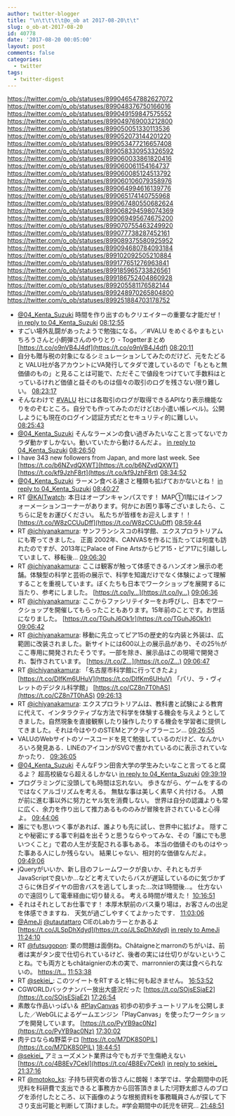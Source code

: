 ```yaml
---
author: twitter-blogger
title: "\n\t\t\t\t@o_ob at 2017-08-20\t\t"
slug: o_ob-at-2017-08-20
id: 40778
date: '2017-08-20 00:05:00'
layout: post
comments: false
categories:
  - twitter
tags:
  - twitter-digest
---
```


https://twitter.com/o_ob/statuses/899046547882627072 https://twitter.com/o_ob/statuses/899048376750166016 https://twitter.com/o_ob/statuses/899049159847575552 https://twitter.com/o_ob/statuses/899049769003212800 https://twitter.com/o_ob/statuses/899050051330113536 https://twitter.com/o_ob/statuses/899052073144201220 https://twitter.com/o_ob/statuses/899053477216657408 https://twitter.com/o_ob/statuses/899058330953326592 https://twitter.com/o_ob/statuses/899060033861820416 https://twitter.com/o_ob/statuses/899060061154164737 https://twitter.com/o_ob/statuses/899060085124513792 https://twitter.com/o_ob/statuses/899060106079358976 https://twitter.com/o_ob/statuses/899064994616139776 https://twitter.com/o_ob/statuses/899065174140755968 https://twitter.com/o_ob/statuses/899067480550682624 https://twitter.com/o_ob/statuses/899068294598074369 https://twitter.com/o_ob/statuses/899069495674675200 https://twitter.com/o_ob/statuses/899070755463249920 https://twitter.com/o_ob/statuses/899077738287452161 https://twitter.com/o_ob/statuses/899089375580925952 https://twitter.com/o_ob/statuses/899094680784093184 https://twitter.com/o_ob/statuses/899102092505210884 https://twitter.com/o_ob/statuses/899177651276963841 https://twitter.com/o_ob/statuses/899185965733826561 https://twitter.com/o_ob/statuses/899186752404860928 https://twitter.com/o_ob/statuses/899205581176582144 https://twitter.com/o_ob/statuses/899248970265804800 https://twitter.com/o_ob/statuses/899251884703178752  

*   [@04_Kenta_Suzuki](https://twitter.com/04_Kenta_Suzuki) 時間を作り出すのもクリエイターの重要な才能だぜ！ [in reply to 04_Kenta_Suzuki](https://twitter.com/04_Kenta_Suzuki/statuses/899042081888284672) [08:12:55](https://twitter.com/o_ob/statuses/899046547882627072)
*   すごい場外乱闘があったようで勉強になる。／#VALU をめぐるやまもといちろうさんと小飼弾さんのやりとり - Togetterまとめ [https://t.co/o9nVB4J4df](https://t.co/o9nVB4J4df) [08:20:11](https://twitter.com/o_ob/statuses/899048376750166016)
*   自分も贈与税の対象になるシミュレーションしてみたのだけど、元をたどると VALU社が各アカウントにVA発行してタダで渡しているので「もともと無価値のもの」と見ることは可能で、ただそこで値段をつけていて手数料はとっているけれど価値と益そのものは個々の取引のログを残さない限り難しい。 [08:23:17](https://twitter.com/o_ob/statuses/899049159847575552)
*   そんなわけで [#VALU](https://twitter.com/search?q=%23VALU&src=hash) 社には各取引のログが取得できるAPIなり表示機能なりをのぞむところ。自分でも作ってみたのだけど(お小遣い帳レベル)。公開しようにも現在のログイン認証方式だとセキュリティ的に難しい。 [08:25:43](https://twitter.com/o_ob/statuses/899049769003212800)
*   [@04_Kenta_Suzuki](https://twitter.com/04_Kenta_Suzuki) そんなラーメンの食い過ぎみたいなこと言ってないでカラダ動かすしかない。動いていたから動けるんだよ。 [in reply to 04_Kenta_Suzuki](https://twitter.com/04_Kenta_Suzuki/statuses/899046882965471232) [08:26:50](https://twitter.com/o_ob/statuses/899050051330113536)
*   I have 343 new followers from Japan, and more last week. See [https://t.co/b6NZvdQXWT](https://t.co/b6NZvdQXWT) [https://t.co/kf9JzhF8rt](https://t.co/kf9JzhF8rt) [08:34:52](https://twitter.com/o_ob/statuses/899052073144201220)
*   [@04_Kenta_Suzuki](https://twitter.com/04_Kenta_Suzuki) ラーメン食べる速さと種類も拡げておかないとね！ [in reply to 04_Kenta_Suzuki](https://twitter.com/04_Kenta_Suzuki/statuses/899052159756521472) [08:40:27](https://twitter.com/o_ob/statuses/899053477216657408)
*   RT [@KAITwatch](https://twitter.com/KAITwatch): 本日はオープンキャンパスです！ MAP①1階にはインフォーメーションコーナーがあります。何かにお困り事等ございましたら、こちらに足をお運びください。 私たちが皆様をお迎えします！！ [https://t.co/W8zCCUuDff](https://t.co/W8zCCUuDff) [08:59:44](https://twitter.com/o_ob/statuses/899058330953326592)
*   RT [@ichiyanakamura](https://twitter.com/ichiyanakamura): サンフランシスコの科学館、エクスプロラトリアムにも寄ってきました。 正面 2002年、CANVASを作るに当たっては何度も訪れたのですが、2013年にPalace of Fine Artsからピア15・ピア17に引越ししていまして、移転後… [09:06:30](https://twitter.com/o_ob/statuses/899060033861820416)
*   RT [@ichiyanakamura](https://twitter.com/ichiyanakamura): ここは観客が触って体感できるハンズオン展示の老舗。体験型の科学と芸術の展示で、科学を知識だけでなく体験によって理解することを重視しています。ぼくたちも日本でワークショップを展開するに当たり、参考にしました。 [https://t.co/ly…](https://t.co/ly…) [09:06:36](https://twitter.com/o_ob/statuses/899060061154164737)
*   RT [@ichiyanakamura](https://twitter.com/ichiyanakamura): ここからファシリテイターをお呼びし、日本でワークショップを開催してもらったこともあります。15年前のことです。お世話になりました。 [https://t.co/TGuhJ6Ok1r](https://t.co/TGuhJ6Ok1r) [09:06:42](https://twitter.com/o_ob/statuses/899060085124513792)
*   RT [@ichiyanakamura](https://twitter.com/ichiyanakamura): 移動に先立ってピア15の歴史的な内装と外装は、広範囲に改装されました。新サイトには600以上の展示品があり、その25％がここ専用に開発されたそうです。一部を除き、展示品はこの現場で開発され、製作されています。 [https://t.co/Z…](https://t.co/Z…) [09:06:47](https://twitter.com/o_ob/statuses/899060106079358976)
*   RT [@ichiyanakamura](https://twitter.com/ichiyanakamura): 「名古屋市科学館に行ってきたよ」 [https://t.co/DIfKm6UHuV](https://t.co/DIfKm6UHuV) 「パリ、ラ・ヴィレットのデジタル科学館」 [https://t.co/CZ8n7T0hAS](https://t.co/CZ8n7T0hAS) [09:26:13](https://twitter.com/o_ob/statuses/899064994616139776)
*   RT [@ichiyanakamura](https://twitter.com/ichiyanakamura): エクスプロラトリアムは、教科書と試験による教育に代えて、インタラクティブな方法で科学を体験する機会を与えようとしてきました。自然現象を直接観察したり操作したりする機会を学習者に提供してきました。それは今はやりのSTEMとアクティブラーニン… [09:26:55](https://twitter.com/o_ob/statuses/899065174140755968)
*   VALUのWebサイトのソースコードを見て勉強しているのだけど、なんかいろいろ発見ある．LINEのアイコンがSVGで書かれているのに表示されていなかったり． [09:36:05](https://twitter.com/o_ob/statuses/899067480550682624)
*   [@04_Kenta_Suzuki](https://twitter.com/04_Kenta_Suzuki) そんなFラン田舎大学の学生みたいなこと言ってると腐るよ？ 超高校級なら超えるしかない [in reply to 04_Kenta_Suzuki](https://twitter.com/04_Kenta_Suzuki/statuses/899066176243761152) [09:39:19](https://twitter.com/o_ob/statuses/899068294598074369)
*   プログラミングに没頭しても時間は忘れない。 歩きながら、ゲームをするのではなくアルゴリズムを考える。 無駄な事は美しく素早く片付ける。 人類が前に進む事以外に努力とヤル気を消費しない。 世界は自分の認識よりも常に広く、余力を作り出して推力あるもののみが冒険を許されていると心得よ。 [09:44:06](https://twitter.com/o_ob/statuses/899069495674675200)
*   誰にでも思いつく事があれば、誰よりも先に試し、世界中に拡げよ。 隠すことや秘密にする事で利益を出そうと思うならやってみな、その「誰にでも思いつくこと」で君の人生が支配される事もある。 本当の価値そのものはやった事ある人にしか残らない。 結果じゃない、相対的な価値なんだよ。 [09:49:06](https://twitter.com/o_ob/statuses/899070755463249920)
*   jQueryがいいか、新し目のフレームワークが良いか、それともガチJavaScriptで良いか…などと考えていたらバスが遅延しているのに気づかずさらに休日ダイヤの田舎バスを逃してしまった...次は1時間後...。 仕方ないので遠回りして電車経由に切り替える。 考える時間が増えた！ [10:16:51](https://twitter.com/o_ob/statuses/899077738287452161)
*   それはそれとしてお仕事です！ 本厚木駅前のバス乗り場は，お客さんの出足を体感できますね． 天気が過ごしやすくてよかったです． [11:03:06](https://twitter.com/o_ob/statuses/899089375580925952)
*   [@AmeJi](https://twitter.com/AmeJi) [@utautattaro](https://twitter.com/utautattaro) CIEのLabカラーとかあるよ [https://t.co/JLSpDhXdyd](https://t.co/JLSpDhXdyd) [in reply to AmeJi](https://twitter.com/AmeJi/statuses/899094219503026176) [11:24:10](https://twitter.com/o_ob/statuses/899094680784093184)
*   RT [@futsugopon](https://twitter.com/futsugopon): 栗の問題は面倒ね。Châtaigneとmarronのちがいは、前者は実がタン皮で仕切られているけど、後者の実には仕切りがないということね。でも両方ともchâtaignierの木の実で、marronnierの実は食べられないの。 [https://t…](https://t…) [11:53:38](https://twitter.com/o_ob/statuses/899102092505210884)
*   RT [@sekiei_](https://twitter.com/sekiei_): このツイートをRTすると特に何も起きません。 [16:53:52](https://twitter.com/o_ob/statuses/899177651276963841)
*   CGWORLDバックナンバー放出大盛況だった [https://t.co/SOjsESjaE2](https://t.co/SOjsESjaE2) [17:26:54](https://twitter.com/o_ob/statuses/899185965733826561)
*   素敵な作品いっぱい＆ [#PlayCanvas](https://twitter.com/search?q=%23PlayCanvas&src=hash) 初歩の初歩チュートリアルを公開しました／WebGLによるゲームエンジン「PlayCanvas」を使ったワークショップを開発しています。 [https://t.co/PyYB9ac0Nz](https://t.co/PyYB9ac0Nz) [17:30:02](https://twitter.com/o_ob/statuses/899186752404860928)
*   肉テロならぬ野菜テロ [https://t.co/M7DK8S0PIL](https://t.co/M7DK8S0PIL) [18:44:51](https://twitter.com/o_ob/statuses/899205581176582144)
*   [@sekiei_](https://twitter.com/sekiei_) アミューズメント業界は今でもガチで生傷絶えない [https://t.co/4B8Ev7Cekl](https://t.co/4B8Ev7Cekl) [in reply to sekiei_](https://twitter.com/sekiei_/statuses/899244829074268161) [21:37:16](https://twitter.com/o_ob/statuses/899248970265804800)
*   RT [@motoko_ks](https://twitter.com/motoko_ks): 子持ち研究者の皆さんに朗報！本学では、学会期間中の託児料を科研費で支出できると事務方から回答頂きました!河野太郎さんのブログを添付したところ、以下画像のような根拠資料を事務職員さんが探して下さり支出可能と判断して頂けました。#学会期間中の託児を研究… [21:48:51](https://twitter.com/o_ob/statuses/899251884703178752)